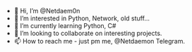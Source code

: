 - 👋 Hi, I’m @Netdaem0n
- 👀 I’m interested in Python, Network, old stuff...
- 🌱 I’m currently learning Python, C#
- 💞️ I’m looking to collaborate on interesting projects.
- 📫 How to reach me - just pm me, @Netdaemon Telegram.

<!---
Netdaem0n/Netdaem0n is a ✨ special ✨ repository because its `README.md` (this file) appears on your GitHub profile.
You can click the Preview link to take a look at your changes.
--->
